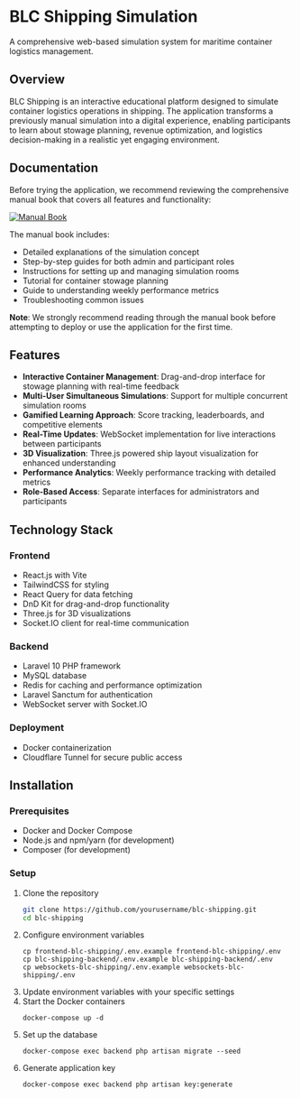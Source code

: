 # BLC Shipping Simulation

A comprehensive web-based simulation system for maritime container logistics management.

## Overview

BLC Shipping is an interactive educational platform designed to simulate container logistics operations in shipping. The application transforms a previously manual simulation into a digital experience, enabling participants to learn about stowage planning, revenue optimization, and logistics decision-making in a realistic yet engaging environment.

## Documentation

Before trying the application, we recommend reviewing the comprehensive manual book that covers all features and functionality:

[![Manual Book](https://img.shields.io/badge/Manual_Book-PDF-blue?style=for-the-badge&logo=googledrive)](https://drive.google.com/file/d/1pgHojlFPUHrjyinyZLxF57wJvdyGX4A4/view?usp=sharing)

The manual book includes:
- Detailed explanations of the simulation concept
- Step-by-step guides for both admin and participant roles
- Instructions for setting up and managing simulation rooms
- Tutorial for container stowage planning
- Guide to understanding weekly performance metrics
- Troubleshooting common issues

**Note**: We strongly recommend reading through the manual book before attempting to deploy or use the application for the first time.

## Features

- **Interactive Container Management**: Drag-and-drop interface for stowage planning with real-time feedback
- **Multi-User Simultaneous Simulations**: Support for multiple concurrent simulation rooms
- **Gamified Learning Approach**: Score tracking, leaderboards, and competitive elements
- **Real-Time Updates**: WebSocket implementation for live interactions between participants
- **3D Visualization**: Three.js powered ship layout visualization for enhanced understanding
- **Performance Analytics**: Weekly performance tracking with detailed metrics
- **Role-Based Access**: Separate interfaces for administrators and participants

## Technology Stack

### Frontend
- React.js with Vite
- TailwindCSS for styling
- React Query for data fetching
- DnD Kit for drag-and-drop functionality
- Three.js for 3D visualizations
- Socket.IO client for real-time communication

### Backend
- Laravel 10 PHP framework
- MySQL database
- Redis for caching and performance optimization
- Laravel Sanctum for authentication
- WebSocket server with Socket.IO

### Deployment
- Docker containerization
- Cloudflare Tunnel for secure public access

## Installation

### Prerequisites
- Docker and Docker Compose
- Node.js and npm/yarn (for development)
- Composer (for development)

### Setup

1. Clone the repository
   ```bash
   git clone https://github.com/yourusername/blc-shipping.git
   cd blc-shipping
   ```
2. Configure environment variables
   ```cp .env.example .env
   cp frontend-blc-shipping/.env.example frontend-blc-shipping/.env
   cp blc-shipping-backend/.env.example blc-shipping-backend/.env
   cp websockets-blc-shipping/.env.example websockets-blc-shipping/.env
   ```
3. Update environment variables with your specific settings
4. Start the Docker containers
   ```
   docker-compose up -d
   ```
5. Set up the database
   ```
   docker-compose exec backend php artisan migrate --seed
   ```
6. Generate application key
   ```
   docker-compose exec backend php artisan key:generate
   ```
